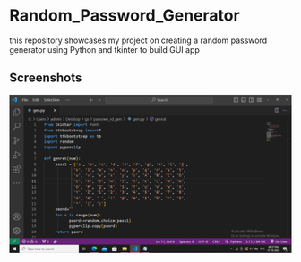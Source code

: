 # Random_Password_Generator
this repository showcases my project on creating a random password generator using Python and tkinter to build GUI app



## Screenshots

![App Screenshot](https://github.com/shivanshu099/-Random_Password_Generator/blob/main/Screenshot%20(202).png)


